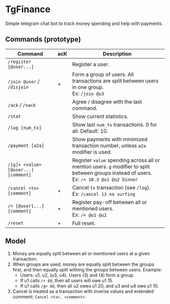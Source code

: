 # TgFinance

Simple telegram chat bot to track money spending and help with payments.

## Commands (prototype)

Command                                 | acK   | Description
--------------------------------------- | ----- | ------------
`/register [@user...]`                  |       | Register a user.
`/join @user` / `/disjoin`              | +     | Form a group of users. All transactions are split between users in one group. <br> Ex: `/join @u3`
`/ack` / `/nack`                        |       | Agree / disagree with the last command.
`/stat`                                 |       | Show current statistics.
`/log [num_tx]`                         |       | Show last `num_tx` transactions. 0 for all. Default: 10.
`/payment [a2a]`                        |       | Show payments with minimized transaction number, unless `a2a` modifier is used.
`/[g]+ <value> [@user...] [comment]`    |       | Register `value` spending across all or mention users. `g` modifier to split between groups instead of users. <br> Ex: `/+ 10.3 @u1 @u2 Dinner`
`/cancel <tx> [comment]`                | +     | Cancel `tx` transaction (see `/log`). <br> Ex: `/cancel 13 no surfing`
`/= [@user1...] [comment]`              | +     | Register pay-off between all or mentioned users. <br> Ex: `/= @u1 @u2`
`/reset`                                | +     | Full reset.

## Model

1. Money are equally split between all or mentioned users at a given transaction.
2. When groups are used, money are equally split between the groups first,
   and then equally split withing the groups between users. Example:
   - Users: u1, u2, (u3, u4). Users (3) and (4) form a group.
   - If u1 calls `/+ 60`, then all users will owe u1 15.
   - If u1 calls `/g+ 60`, then all u2 owes u1 20, and u3 and u4 owe u1 10.
3. Cancel is treated as a transaction with inverse values and extended comment:
   `Cancel <tx>. <comment>`.
